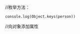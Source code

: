 //枚举方法：

```
console.log(Object.keys(person))
```



//向对象添加属性

<script type="text/javascript" >
    let person ={
        name:'张三',
        sex:'男',
    }
    Object.defineProperty(person, 'age',{
        value:18,
        enumerable:true, //控制属性是否可以枚举,默认值是false
        writable:true, //控制属性是否可以被修改,默认值是false
        configurable:true //控制属性是否可以被删除,默认值是false
    //当有人读取person的age属性时, get函数(getter)就会被调用,且返回值就是age的值
	get:function(){
		return 'hello'
	    }
	}) 
console.log(person)


get函数可简写为:

<script type="text/javascript" >
    let number = 18
    let person ={
        name:'张三",
        sex:'男",
    }
    Object.defineProperty(person, 'age',{
        // value:18,
        // enumerable:true,//控制属性是否可以枚举,默认值是false
        // writable:true,//控制属性是否可以被修改,默认值是false
        //configurable:true //控制属性是否可以被删除,默认值是false
        //当有人读取person的age属性时, get函数(getter)就会被调用,且返回值就是age的值
        get(){
            console.log('有人读取age属性了")
            return number
        },
        //当有人修改person的age属性时, set函数(setter)就会被调用,且会收到修改的具体值
        set(value){
            console.log('有人修改了age属性,且值是',value)
            number = value
        }
    })

